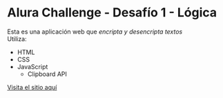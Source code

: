 <h1>Alura Challenge - Desafío 1 - Lógica</h1>

Esta es una aplicación web que *encripta y desencripta textos*
<br>
Utiliza:
- HTML
- CSS
- JavaScript
  - Clipboard API

[Visita el sitio aquí]([https://www.ejemplo.com](https://micazara.github.io/alura-challenge-encriptador/))


